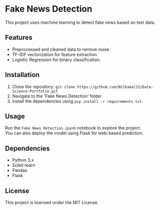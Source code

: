 # Fake News Detection

This project uses machine learning to detect fake news based on text data.

## Features
- Preprocessed and cleaned data to remove noise.
- TF-IDF vectorization for feature extraction.
- Logistic Regression for binary classification.

## Installation
1. Clone the repository: `git clone https://github.com/Nilkamal21/Data-Science-Portfolio.git`
2. Navigate to the 'Fake News Detection' folder.
3. Install the dependencies using `pip install -r requirements.txt`.

## Usage
Run the `Fake News Detection.ipynb` notebook to explore the project.  
You can also deploy the model using Flask for web-based prediction.

## Dependencies
- Python 3.x
- Scikit-learn
- Pandas
- Flask

## License
This project is licensed under the MIT License.

